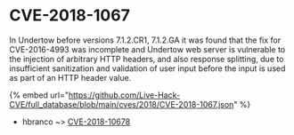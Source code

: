 # CVE-2018-1067

In Undertow before versions 7.1.2.CR1, 7.1.2.GA it was found that the fix for CVE-2016-4993 was incomplete and Undertow web server is vulnerable to the injection of arbitrary HTTP headers, and also response splitting, due to insufficient sanitization and validation of user input before the input is used as part of an HTTP header value.

{% embed url="https://github.com/Live-Hack-CVE/full_database/blob/main/cves/2018/CVE-2018-1067.json" %}


* hbranco ~> [CVE-2018-10678](https://www.alice-snow.ru/2018/database/cve-2018-1067/cve-2018-10678-hbranco)
